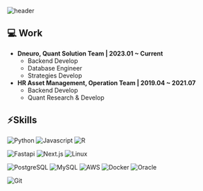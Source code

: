 ![header](https://capsule-render.vercel.app/api?type=waving&color=98FB98&section=header&height=130&text=👋%20Welcome%20to%20JongHyun's%20Github%20Page&fontSize=30&animation=fadeIn)

## 💻 Work
  - <strong>Dneuro, Quant Solution Team | 2023.01 ~ Current</strong>
    - Backend Develop
    - Database Engineer
    - Strategies Develop
  - <strong>HR Asset Management, Operation Team | 2019.04 ~ 2021.07</strong>
    - Backend Develop
    - Quant Research & Develop
   
      
## ⚡Skills

![Python](http://img.shields.io/badge/-Python-3566ab?style=flat&logo=Python&logoColor=white)
![Javascript](http://img.shields.io/badge/-Javascript-f7df1e?style=flat&logo=Javascript&logoColor=white)
![R](http://img.shields.io/badge/-R-276c3?style=flat&logo=R&logoColor=white)

![Fastapi](http://img.shields.io/badge/-FastAPI-009688?style=flat&logo=FastAPI&logoColor=white)
![Next.js](http://img.shields.io/badge/-Next.js-000000?style=flat&logo=Next.js&logoColor=white)
![Linux](http://img.shields.io/badge/-Linux-fcc624?style=flat&logo=Linux&logoColor=white)

![PostgreSQL](http://img.shields.io/badge/-PostgreSQL-4169e1?style=flat&logo=PostgreSQL&logoColor=white)
![MySQL](http://img.shields.io/badge/-MySQL-4479a1?style=flat&logo=MySQL&logoColor=white)
![AWS](http://img.shields.io/badge/-AWS-232f3e?style=flat&logo=amazonwebservices&logoColor=white)
![Docker](http://img.shields.io/badge/-Docker-2496ed?style=flat&logo=Docker&logoColor=white)
![Oracle](http://img.shields.io/badge/-Oracle-f80000?style=flat&logo=Oracle&logoColor=white)

![Git](http://img.shields.io/badge/-Git-f05032?style=flat&logo=Git&logoColor=white)



<!--
**JJongAchii/JJongAchii** is a ✨ _special_ ✨ repository because its `README.md` (this file) appears on your GitHub profile.

Here are some ideas to get you started:

- 🔭 I’m currently working on ...
- 🌱 I’m currently learning ...
- 👯 I’m looking to collaborate on ...
- 🤔 I’m looking for help with ...
- 💬 Ask me about ...
- 📫 How to reach me: ...
- 😄 Pronouns: ...
- ⚡ Fun fact: ...
-->
